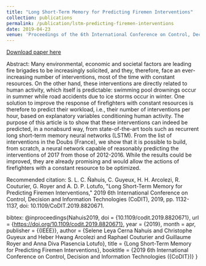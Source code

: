 ```yaml
---
title: "Long Short-Term Memory for Predicting Firemen Interventions"
collection: publications
permalink: /publication/lstm-predicting-firemen-interventions
date: 2019-04-23
venue: 'Proceedings of the 6th International Conference on Control, Decision and Information Technologies (CoDIT)'
---
```



[Download paper here](hharcolezi.github.io/blob/master/files/2019_CODIT_lstm.pdf)

Abstract: Many environmental, economic and societal factors are leading fire brigades to be increasingly solicited, and they, therefore, face an ever-increasing number of interventions, most of the time with constant resources. On the other hand, these interventions are directly related to human activity, which itself is predictable: swimming pool drownings occur in summer while road accidents due to ice storms occur in winter. One solution to improve the response of firefighters with constant resources is therefore to predict their workload, i.e., their number of interventions per hour, based on explanatory variables conditioning human activity. The purpose of this article is to show that these interventions can indeed be predicted, in a nonabsurd way, from state-of-the-art tools such as recurrent long short-term memory neural networks (LSTM). From the list of interventions in the Doubs (France), we show that it is possible to build, from scratch, a neural network capable of reasonably predicting the interventions of 2017 from those of 2012-2016. While the results could be improved, they are already promising and would allow the actions of firefighters with a constant resource to be optimized.

Recommended citation: S. L. C. Ñahuis, C. Guyeux, H. H. Arcolezi, R. Couturier, G. Royer and A. D. P. Lotufo, "Long Short-Term Memory for Predicting Firemen Interventions," 2019 6th International Conference on Control, Decision and Information Technologies (CoDIT), 2019, pp. 1132-1137, doi: 10.1109/CoDIT.2019.8820671.

bibtex: @inproceedings{Nahuis2019,
  doi = {10.1109/codit.2019.8820671},
  url = {https://doi.org/10.1109/codit.2019.8820671},
  year = {2019},
  month = apr,
  publisher = {{IEEE}},
  author = {Selene Leya Cerna Nahuis and Christophe Guyeux and Heber Hwang Arcolezi and Raphael Couturier and Guillaume Royer and Anna Diva Plasencia Lotufo},
  title = {Long Short-Term Memory for Predicting Firemen Interventions},
  booktitle = {2019 6th International Conference on Control,  Decision and Information Technologies ({CoDIT})}
}
